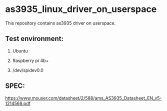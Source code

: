 # as3935_linux_driver_on_userspace

This repository contains as3935 driver on userspace.

## Test environment:
1. Ubuntu

2. Raspberry pi 4b+

3. /dev/spidev0.0

## SPEC:
https://www.mouser.com/datasheet/2/588/ams_AS3935_Datasheet_EN_v5-1214568.pdf

